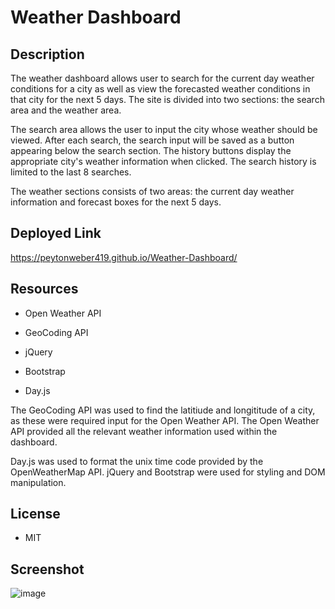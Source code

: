 # Weather Dashboard

## Description

The weather dashboard allows user to search for the current day weather conditions for a city as well as view the forecasted weather conditions in that city for the next 5 days. The site is divided into two sections: the search area and the weather area.

The search area allows the user to input the city whose weather should be viewed. After each search, the search input will be saved as a button appearing below the search section. The history buttons display the appropriate city's weather information when clicked. The search history is limited to the last 8 searches.

The weather sections consists of two areas: the current day weather information and forecast boxes for the next 5 days. 

## Deployed Link

https://peytonweber419.github.io/Weather-Dashboard/

## Resources

- Open Weather API
  
- GeoCoding API
  
- jQuery
  
- Bootstrap
  
- Day.js

The GeoCoding API was used to find the latitiude and longititude of a city, as these were required input for the Open Weather API. The Open Weather API provided all the relevant weather information used within the dashboard. 

Day.js was used to format the unix time code provided by the OpenWeatherMap API. jQuery and Bootstrap were used for styling and DOM manipulation.

## License

- MIT

## Screenshot

![image](https://github.com/peytonweber419/Weather-Dashboard/assets/144742645/b65f6970-6086-4082-8df8-3557b5cc61d6)
